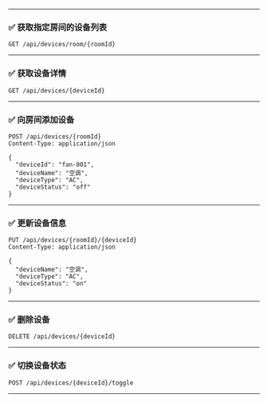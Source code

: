 ------

### ✅ 获取指定房间的设备列表

```http
GET /api/devices/room/{roomId}
```

------

### ✅ 获取设备详情

```http
GET /api/devices/{deviceId}
```

------

### ✅ 向房间添加设备

```http
POST /api/devices/{roomId}
Content-Type: application/json

{
  "deviceId": "fan-001",
  "deviceName": "空调",
  "deviceType": "AC",
  "deviceStatus": "off"
}
```

------

### ✅ 更新设备信息

```http
PUT /api/devices/{roomId}/{deviceId}
Content-Type: application/json

{
  "deviceName": "空调",
  "deviceType": "AC",
  "deviceStatus": "on"
}
```

------

### ✅ 删除设备

```http
DELETE /api/devices/{deviceId}
```

------

### ✅ 切换设备状态

```http
POST /api/devices/{deviceId}/toggle
```

------

